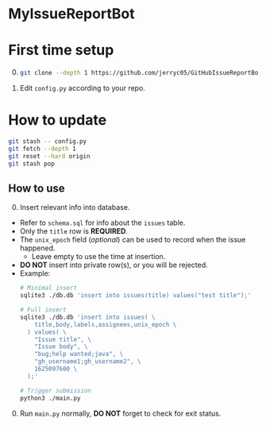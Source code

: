 # MyIssueReportBot

# First time setup

0.  ```sh
    git clone --depth 1 https://github.com/jerryc05/GitHubIssueReportBot.git
    ```

0.  Edit `config.py` according to your repo.

# How to update

```sh
git stash -- config.py
git fetch --depth 1
git reset --hard origin
git stash pop
```

## How to use

0. Insert relevant info into database.
  - Refer to `schema.sql` for info about the `issues` table.
  - Only the `title` row is __REQUIRED__.
  - The `unix_epoch` field (_optional_) can be used to record when the issue happened.
    - Leave empty to use the time at insertion.
  - __DO NOT__ insert into private row(s), or you will be rejected.
  - Example:
    ```sh
    # Minimal insert
    sqlite3 ./db.db 'insert into issues(title) values("test title");'

    # Full insert
    sqlite3 ./db.db 'insert into issues( \
        title,body,labels,assignees,unix_epoch \
      ) values( \
        "Issue title", \
        "Issue body", \
        "bug;help wanted;java", \
        "gh_username1;gh_username2", \
        1625097600 \
      );'

    # Trigger submission
    python3 ./main.py
    ```

0. Run `main.py` normally, __DO NOT__ forget to check for exit status.
